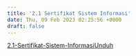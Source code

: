 ```yaml
---
title: '2.1 Sertifikat Sistem Informasi'
date: Thu, 09 Feb 2023 02:25:56 +0000
draft: false
---
```


[2.1-Sertifikat-Sistem-Informasi](https://cloud.unda.ac.id/www/wp-content/uploads/2023/02/2.1-Sertifikat-Sistem-Informasi.pdf)[Unduh](https://cloud.unda.ac.id/www/wp-content/uploads/2023/02/2.1-Sertifikat-Sistem-Informasi.pdf)